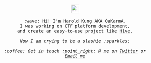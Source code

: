 <p align="center">
  <img src="https://user-images.githubusercontent.com/5679180/79618120-0daffb80-80be-11ea-819e-d2b0fa904d07.gif" width="27px">
  <br><br>
  <samp>
    :wave: Hi! I'm Harold Kung AKA 0aKarmA.
    <br>I was working on CTF platform development, <br>and create an easy-to-use project like <a href="https://github.com/D0g3-Lab/H1ve">H1ve</a>.
      <br><br><em>Now I am trying to be a slashie :sparkles:<br>
    <br>:coffee: Get in touch :point_right: @ me on <a href="https://twitter.com/harold_kung">Twitter</a> or  <a href="mailto:admin@0akarma.com">Email me</a>
  </samp>
</p>
